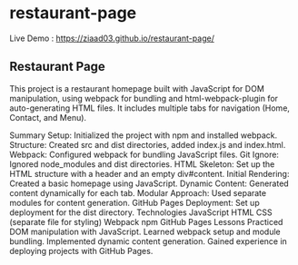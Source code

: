 # restaurant-page

Live Demo : https://ziaad03.github.io/restaurant-page/
## Restaurant Page
This project is a restaurant homepage built with JavaScript for DOM manipulation, using webpack for bundling and html-webpack-plugin for auto-generating HTML files. It includes multiple tabs for navigation (Home, Contact, and Menu).

Summary
Setup: Initialized the project with npm and installed webpack.
Structure: Created src and dist directories, added index.js and index.html.
Webpack: Configured webpack for bundling JavaScript files.
Git Ignore: Ignored node_modules and dist directories.
HTML Skeleton: Set up the HTML structure with a header and an empty div#content.
Initial Rendering: Created a basic homepage using JavaScript.
Dynamic Content: Generated content dynamically for each tab.
Modular Approach: Used separate modules for content generation.
GitHub Pages Deployment: Set up deployment for the dist directory.
Technologies
JavaScript
HTML
CSS (separate file for styling)
Webpack
npm
GitHub Pages
Lessons
Practiced DOM manipulation with JavaScript.
Learned webpack setup and module bundling.
Implemented dynamic content generation.
Gained experience in deploying projects with GitHub Pages.
